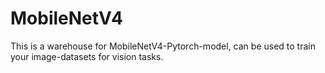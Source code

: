 # MobileNetV4
This is a warehouse for MobileNetV4-Pytorch-model, can be used to train your image-datasets for vision tasks.
